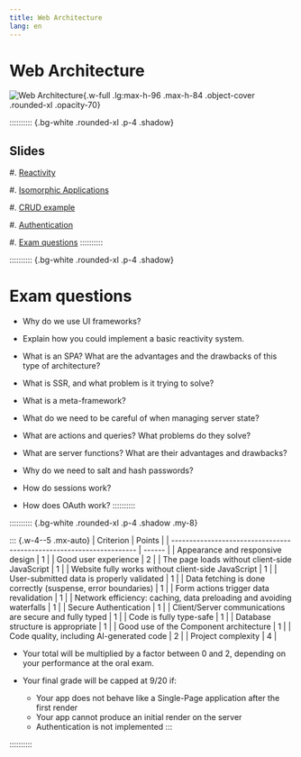 ```yaml
---
title: Web Architecture
lang: en
---
```


# Web Architecture

![Web Architecture](/images/AW4L.webp){.w-full .lg:max-h-96 .max-h-84 .object-cover .rounded-xl .opacity-70}

:::::::::: {.bg-white .rounded-xl .p-4 .shadow}
## Slides

#. [Reactivity](/AW4L/slides/01-reactivity)

#. [Isomorphic Applications](/AW4L/slides/02-isomorphic-apps)

#. [CRUD example](/AW4L/slides/03-crud)

#. [Authentication](/AW4L/slides/04-auth)

#. [Exam questions](/AW4L/slides/05-exam)
::::::::::

:::::::::: {.bg-white .rounded-xl .p-4 .shadow}
# Exam questions

- Why do we use UI frameworks?

- Explain how you could implement a basic reactivity system.

- What is an SPA? What are the advantages and the drawbacks of this type of architecture?

- What is SSR, and what problem is it trying to solve?

- What is a meta-framework?

- What do we need to be careful of when managing server state?

- What are actions and queries?
  What problems do they solve?

- What are server functions?
  What are their advantages and drawbacks?

- Why do we need to salt and hash passwords?

- How do sessions work?

- How does OAuth work?
::::::::::

:::::::::: {.bg-white .rounded-xl .p-4 .shadow .my-8}

::: {.w-4--5 .mx-auto}
| Criterion                                                            | Points |
| -------------------------------------------------------------------- | ------ |
| Appearance and responsive design                                     | 1      |
| Good user experience                                                 | 2      |
| The page loads without client-side JavaScript                        | 1      |
| Website fully works without client-side JavaScript                   | 1      |
| User-submitted data is properly validated                            | 1      |
| Data fetching is done correctly (suspense, error boundaries)         | 1      |
| Form actions trigger data revalidation                               | 1      |
| Network efficiency: caching, data preloading and avoiding waterfalls | 1      |
| Secure Authentication                                                | 1      |
| Client/Server communications are secure and fully typed              | 1      |
| Code is fully type-safe                                              | 1      |
| Database structure is appropriate                                    | 1      |
| Good use of the Component architecture                               | 1      |
| Code quality, including AI-generated code                            | 2      |
| Project complexity                                                   | 4      |

- Your total will be multiplied by a factor between $0$ and $2$,
  depending on your performance at the oral exam.

- Your final grade will be capped at 9/20 if:

  - Your app does not behave like a Single-Page application after the first render
  - Your app cannot produce an initial render on the server
  - Authentication is not implemented
:::

::::::::::